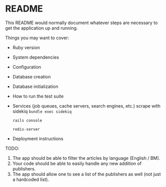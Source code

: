 # README

This README would normally document whatever steps are necessary to get the
application up and running.

Things you may want to cover:

- Ruby version

- System dependencies

- Configuration

- Database creation

- Database initialization

- How to run the test suite

- Services (job queues, cache servers, search engines, etc.)
  scrape with sidekiq
  `bundle exec sidekiq`

  `rails console`

  `redis-server`

- Deployment instructions

TODO:

1. The app should be able to filter the articles by language (English / BM).
2. Your code should be able to easily handle any new addition of publishers.
3. The app should allow one to see a list of the publishers as well (not just a hardcoded list).
